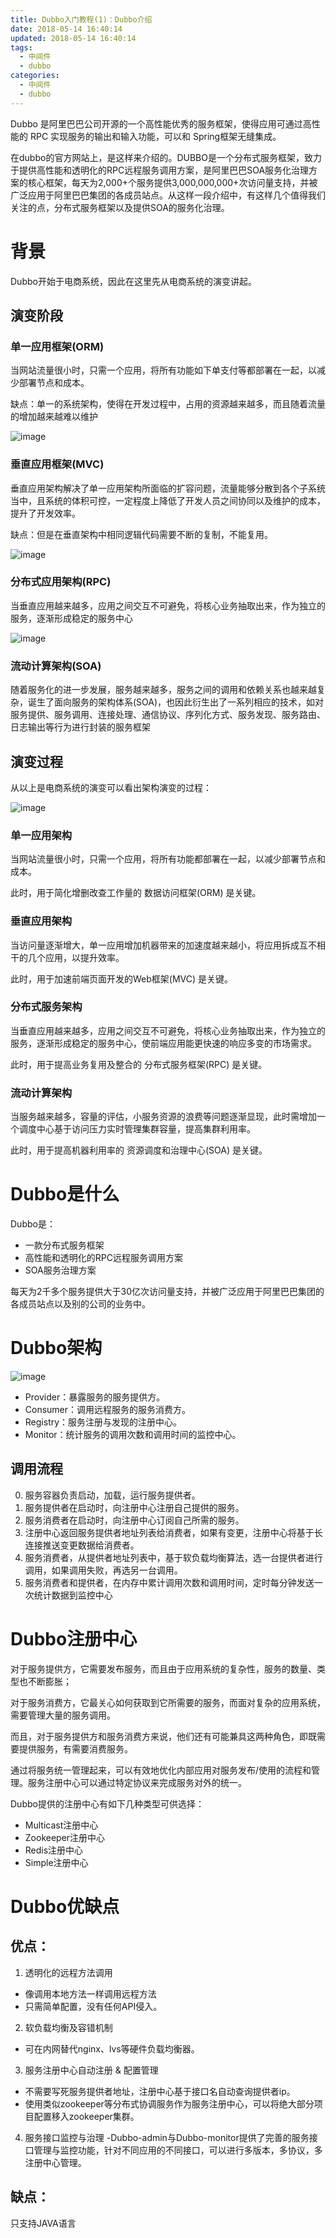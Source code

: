 ```yaml
---
title: Dubbo入门教程(1)：Dubbo介绍
date: 2018-05-14 16:40:14
updated: 2018-05-14 16:40:14
tags:
  - 中间件
  - dubbo
categories: 
  - 中间件
  - dubbo
---
```


Dubbo 是阿里巴巴公司开源的一个高性能优秀的服务框架，使得应用可通过高性能的 RPC 实现服务的输出和输入功能，可以和 Spring框架无缝集成。

在dubbo的官方网站上，是这样来介绍的。DUBBO是一个分布式服务框架，致力于提供高性能和透明化的RPC远程服务调用方案，是阿里巴巴SOA服务化治理方案的核心框架，每天为2,000+个服务提供3,000,000,000+次访问量支持，并被广泛应用于阿里巴巴集团的各成员站点。从这样一段介绍中，有这样几个值得我们关注的点，分布式服务框架以及提供SOA的服务化治理。

<!-- more -->
# 背景
Dubbo开始于电商系统，因此在这里先从电商系统的演变讲起。

## 演变阶段
### 单一应用框架(ORM) 
当网站流量很小时，只需一个应用，将所有功能如下单支付等都部署在一起，以减少部署节点和成本。 

缺点：单一的系统架构，使得在开发过程中，占用的资源越来越多，而且随着流量的增加越来越难以维护 

![image](https://pic.winsky.wang/images/2018/05/14/SouthEast.png)

### 垂直应用框架(MVC) 
垂直应用架构解决了单一应用架构所面临的扩容问题，流量能够分散到各个子系统当中，且系统的体积可控，一定程度上降低了开发人员之间协同以及维护的成本，提升了开发效率。 

缺点：但是在垂直架构中相同逻辑代码需要不断的复制，不能复用。 

![image](https://pic.winsky.wang/images/2018/05/14/SouthEast93606.png)

### 分布式应用架构(RPC) 
当垂直应用越来越多，应用之间交互不可避免，将核心业务抽取出来，作为独立的服务，逐渐形成稳定的服务中心 

![image](https://pic.winsky.wang/images/2018/05/14/20170417184005890.png)

### 流动计算架构(SOA) 
随着服务化的进一步发展，服务越来越多，服务之间的调用和依赖关系也越来越复杂，诞生了面向服务的架构体系(SOA)，也因此衍生出了一系列相应的技术，如对服务提供、服务调用、连接处理、通信协议、序列化方式、服务发现、服务路由、日志输出等行为进行封装的服务框架


## 演变过程
从以上是电商系统的演变可以看出架构演变的过程： 

![image](https://pic.winsky.wang/images/2018/05/14/SouthEasteaffb.png)

### 单一应用架构
当网站流量很小时，只需一个应用，将所有功能都部署在一起，以减少部署节点和成本。

此时，用于简化增删改查工作量的 数据访问框架(ORM) 是关键。

### 垂直应用架构
当访问量逐渐增大，单一应用增加机器带来的加速度越来越小，将应用拆成互不相干的几个应用，以提升效率。

此时，用于加速前端页面开发的Web框架(MVC) 是关键。

### 分布式服务架构 
当垂直应用越来越多，应用之间交互不可避免，将核心业务抽取出来，作为独立的服务，逐渐形成稳定的服务中心，使前端应用能更快速的响应多变的市场需求。

此时，用于提高业务复用及整合的 分布式服务框架(RPC) 是关键。

### 流动计算架构 
当服务越来越多，容量的评估，小服务资源的浪费等问题逐渐显现，此时需增加一个调度中心基于访问压力实时管理集群容量，提高集群利用率。

此时，用于提高机器利用率的 资源调度和治理中心(SOA) 是关键。

# Dubbo是什么
Dubbo是：
- 一款分布式服务框架
- 高性能和透明化的RPC远程服务调用方案
- SOA服务治理方案

每天为2千多个服务提供大于30亿次访问量支持，并被广泛应用于阿里巴巴集团的各成员站点以及别的公司的业务中。

# Dubbo架构
![image](https://pic.winsky.wang/images/2018/05/14/SouthEastb1a97.png)

- Provider：暴露服务的服务提供方。 
- Consumer：调用远程服务的服务消费方。
- Registry：服务注册与发现的注册中心。
- Monitor：统计服务的调用次数和调用时间的监控中心。

## 调用流程
0. 服务容器负责启动，加载，运行服务提供者。 
1. 服务提供者在启动时，向注册中心注册自己提供的服务。 
2. 服务消费者在启动时，向注册中心订阅自己所需的服务。 
3. 注册中心返回服务提供者地址列表给消费者，如果有变更，注册中心将基于长连接推送变更数据给消费者。 
4. 服务消费者，从提供者地址列表中，基于软负载均衡算法，选一台提供者进行调用，如果调用失败，再选另一台调用。 
5. 服务消费者和提供者，在内存中累计调用次数和调用时间，定时每分钟发送一次统计数据到监控中心

# Dubbo注册中心
对于服务提供方，它需要发布服务，而且由于应用系统的复杂性，服务的数量、类型也不断膨胀； 

对于服务消费方，它最关心如何获取到它所需要的服务，而面对复杂的应用系统，需要管理大量的服务调用。 

而且，对于服务提供方和服务消费方来说，他们还有可能兼具这两种角色，即既需要提供服务，有需要消费服务。

通过将服务统一管理起来，可以有效地优化内部应用对服务发布/使用的流程和管理。服务注册中心可以通过特定协议来完成服务对外的统一。

Dubbo提供的注册中心有如下几种类型可供选择：
- Multicast注册中心
- Zookeeper注册中心
- Redis注册中心
- Simple注册中心

# Dubbo优缺点
## 优点：
1. 透明化的远程方法调用 
- 像调用本地方法一样调用远程方法
- 只需简单配置，没有任何API侵入。
2. 软负载均衡及容错机制 
- 可在内网替代nginx、lvs等硬件负载均衡器。
3. 服务注册中心自动注册 & 配置管理
- 不需要写死服务提供者地址，注册中心基于接口名自动查询提供者ip。
- 使用类似zookeeper等分布式协调服务作为服务注册中心，可以将绝大部分项目配置移入zookeeper集群。
4. 服务接口监控与治理 
-Dubbo-admin与Dubbo-monitor提供了完善的服务接口管理与监控功能，针对不同应用的不同接口，可以进行多版本，多协议，多注册中心管理。

## 缺点：
只支持JAVA语言